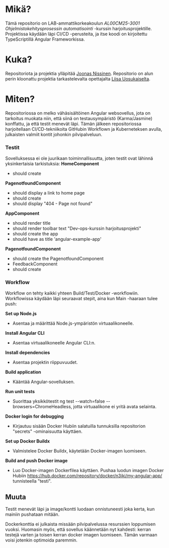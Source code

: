 # Mikä?

Tämä repositorio on LAB-ammattikorkeakoulun *AL00CM25-3001 Ohjelmistokehitysprosessin automatisointi* -kurssin harjoitusprojektille. Projektissa käydään läpi CI/CD -perusteita, ja itse koodi on kirjoitettu TypeScriptillä Angular Frameworkissa.

# Kuka?

Repositoriota ja projektia ylläpitää [Joonas Nissinen](https://github.com/n3iki). Repositorio on alun perin kloonattu projektia tarkastelevalta opettajalta [Liisa Uosukaiselta](https://github.com/liisauosukainen).

# Miten?

Repositoriossa on melko vähäsisältöinen Angular websovellus, jota on tarkoitus muokata niin, että siinä on testausympäristö (Karma/Jasmine) konffattu, ja että testit menevät läpi. Tämän jälkeen repositoriossa harjoitellaan CI/CD-tekniikoita GitHubin Workflown ja Kuberneteksen avulla, julkaisten valmiit kontit johonkin pilvipalveluun.

### Testit

Sovelluksessa ei ole juurikaan toiminnallisuutta, joten testit ovat lähinnä yksinkertaisia tarkistuksia:
**HomeComponent**
- should create

**PagenotfoundComponent**
- should display a link to home page
- should create
- should display "404 - Page not found"

**AppComponent**
- should render title
- should render toolbar text "Dev-ops-kurssin harjoitusprojekti"
- should create the app
- should have as title 'angular-example-app'

**PagenotfoundComponent**
- should create the PagenotfoundComponent
- FeedbackComponent
- should create

### Workflow

Workflow on tehty kaikki yhteen Build/Test/Docker -workflowiin. Workflowissa käydään läpi seuraavat stepit, aina kun Main -haaraan tulee push:

**Set up Node.js**
- Asentaa ja määrittää Node.js-ympäristön virtuaalikoneelle.

**Install Angular CLI**
- Asentaa virtuaalikoneelle Angular CLI:n.

**Install dependencies**
- Asentaa projektin riippuvuudet.

**Build application**
- Kääntää Angular-sovelluksen.

**Run unit tests**

- Suorittaa yksikkötestit ng test --watch=false --browsers=ChromeHeadless, jotta virtuaalikone ei yritä avata selainta.

**Docker login for debugging**
- Kirjautuu sisään Docker Hubiin salatuilla tunnuksilla repositorion "secrets" -ominaisuutta käyttäen.

**Set up Docker Buildx**
- Valmistelee Docker Buildx, käytetään Docker-imagen luomiseen.

**Build and push Docker image**
- Luo Docker-imagen Dockerfilea käyttäen. Pushaa luodun imagen Docker Hubiin https://hub.docker.com/repository/docker/n3iki/my-angular-app/ tunnisteella "testi".


## Muuta

Testit menevät läpi ja image/kontti luodaan onnistuneesti joka kerta, kun mainiin pushataan mitään.

Dockerkonttia ei julkaista missään pilvipalvelussa resurssien loppumisen vuoksi.
Huomasin myös, että sovellus käännetään nyt kahdesti: kerran testejä varten ja toisen kerran docker imagen luomiseen. Tämän varmaan voisi jotenkin optimoida paremmin.
